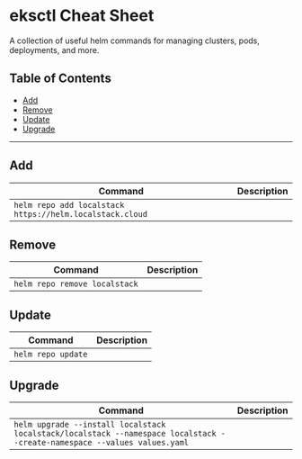 # eksctl Cheat Sheet

A collection of useful helm commands for managing clusters, pods, deployments, and more.

## Table of Contents

- [Add](#add)
- [Remove](#remove)
- [Update](#update)
- [Upgrade](#upgrade)

---

## Add

| Command | Description |
|-|-|
| `helm repo add localstack https://helm.localstack.cloud` |  |

## Remove

| Command | Description |
|-|-|
| `helm repo remove localstack` |  |

## Update

| Command | Description |
|-|-|
| `helm repo update` |  |

## Upgrade

| Command | Description |
|-|-|
| `helm upgrade --install localstack localstack/localstack --namespace localstack --create-namespace --values values.yaml` |  |